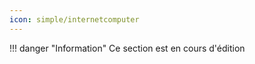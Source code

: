 ```yaml
---
icon: simple/internetcomputer
---
```


!!! danger "Information" 
    Ce section est en cours d'édition